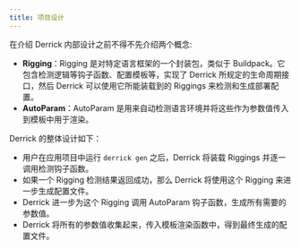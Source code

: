 ```yaml
---
title: 项目设计
---
```


在介绍 Derrick 内部设计之前不得不先介绍两个概念:

- **Rigging**：Rigging 是对特定语言框架的一个封装包，类似于 Buildpack。它包含检测逻辑等钩子函数、配置模板等，实现了 Derrick 所规定的生命周期接口，然后 Derrick 可以使用它所能装载到的 Riggings 来检测和生成部署配置。
- **AutoParam**：AutoParam 是用来自动检测语言环境并将这些作为参数值传入到模板中用于渲染。

Derrick 的整体设计如下：

- 用户在应用项目中运行 `derrick gen` 之后，Derrick 将装载 Riggings 并逐一调用检测钩子函数。
- 如果一个 Rigging 检测结果返回成功，那么 Derrick 将使用这个 Rigging 来进一步生成配置文件。
- Derrick 进一步为这个 Rigging 调用 AutoParam 钩子函数，生成所有需要的参数值。
- Derrick 将所有的参数值收集起来，传入模板渲染函数中，得到最终生成的配置文件。
